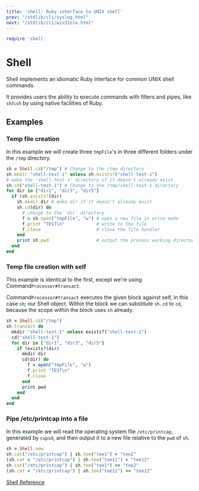 ```yaml
---
title: 'shell: Ruby interface to UNIX shell'
prev: "/stdlib/cli/syslog.html"
next: "/stdlib/cli/win32ole.html"
---
```



```ruby
require 'shell'
```

# Shell

Shell implements an idiomatic Ruby interface for common UNIX shell
commands.

It provides users the ability to execute commands with filters and
pipes, like `sh`/`csh` by using native facilities of Ruby.

## Examples

### Temp file creation

In this example we will create three `tmpFile`'s in three different
folders under the `/tmp` directory.


```ruby
sh = Shell.cd("/tmp") # Change to the /tmp directory
sh.mkdir "shell-test-1" unless sh.exists?("shell-test-1")
# make the 'shell-test-1' directory if it doesn't already exist
sh.cd("shell-test-1") # Change to the /tmp/shell-test-1 directory
for dir in ["dir1", "dir3", "dir5"]
  if !sh.exists?(dir)
    sh.mkdir dir # make dir if it doesn't already exist
    sh.cd(dir) do
      # change to the `dir` directory
      f = sh.open("tmpFile", "w") # open a new file in write mode
      f.print "TEST\n"            # write to the file
      f.close                     # close the file handler
    end
    print sh.pwd                  # output the process working directory
  end
end
```

### Temp file creation with self

This example is identical to the first, except we're using
Command`Processor#transact`.

Command`Processor#transact` executes the given block against self, in
this case `sh`; our Shell object. Within the block we can substitute
`sh.cd` to `cd`, because the scope within the block uses `sh` already.


```ruby
sh = Shell.cd("/tmp")
sh.transact do
  mkdir "shell-test-1" unless exists?("shell-test-1")
  cd("shell-test-1")
  for dir in ["dir1", "dir3", "dir5"]
    if !exists?(dir)
      mkdir dir
      cd(dir) do
        f = open("tmpFile", "w")
        f.print "TEST\n"
        f.close
      end
      print pwd
    end
  end
end
```

### Pipe /etc/printcap into a file

In this example we will read the operating system file `/etc/printcap`,
generated by `cupsd`, and then output it to a new file relative to the
`pwd` of `sh`.


```ruby
sh = Shell.new
sh.cat("/etc/printcap") | sh.tee("tee1") > "tee2"
(sh.cat < "/etc/printcap") | sh.tee("tee11") > "tee12"
sh.cat("/etc/printcap") | sh.tee("tee1") >> "tee2"
(sh.cat < "/etc/printcap") | sh.tee("tee11") >> "tee12"
```

[Shell
Reference](https://ruby-doc.org/stdlib-2.5.0/libdoc/shell/rdoc/Shell.html)

